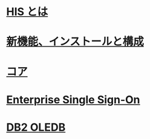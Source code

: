 # [HIS とは](what-is-his.md)
# [新機能、インストールと構成](install-and-config-guides\TOC.md)
# [コア](core\TOC.md)
# [Enterprise Single Sign-On](esso\TOC.md)
# [DB2 OLEDB](db2oledbv\TOC.md)
